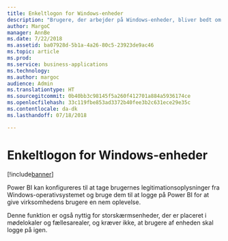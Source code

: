 ```yaml
---
title: Enkeltlogon for Windows-enheder
description: "Brugere, der arbejder på Windows-enheder, bliver bedt om at logge på enheden og angive deres legitimationsoplysninger."
author: MargoC
manager: AnnBe
ms.date: 7/22/2018
ms.assetid: ba07928d-5b1a-4a26-80c5-23923de9ac46
ms.topic: article
ms.prod: 
ms.service: business-applications
ms.technology: 
ms.author: margoc
audience: Admin
ms.translationtype: HT
ms.sourcegitcommit: 0b40bb3c98145f5a260f412701a884a5936174ce
ms.openlocfilehash: 33c119fbe853ad3372b40fee3b2c631ece29e35c
ms.contentlocale: da-dk
ms.lasthandoff: 07/18/2018

---
```

# <a name="single-sign-on-for-windows-devices"></a>Enkeltlogon for Windows-enheder 


[!include[banner](../../../includes/banner.md)]

Power BI kan konfigureres til at tage brugernes legitimationsoplysninger fra Windows-operativsystemet og bruge dem til at logge på Power BI for at give virksomhedens brugere en nem oplevelse. 

Denne funktion er også nyttig for storskærmsenheder, der er placeret i mødelokaler og fællesarealer, og kræver ikke, at brugere af enheden skal logge på igen.

